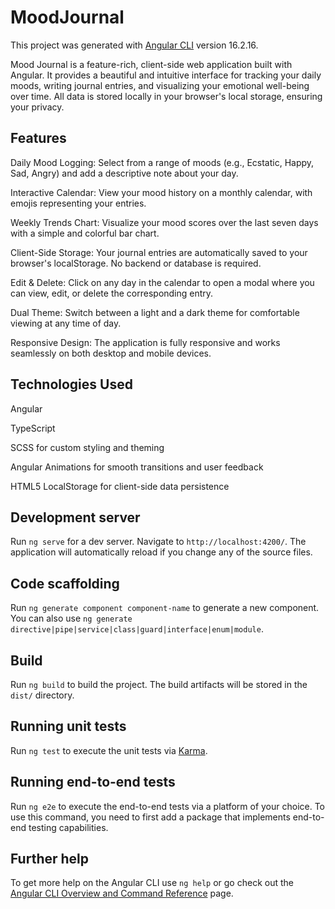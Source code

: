 # MoodJournal
This project was generated with [Angular CLI](https://github.com/angular/angular-cli) version 16.2.16.

Mood Journal is a feature-rich, client-side web application built with Angular. It provides a beautiful and intuitive interface for tracking your daily moods, writing journal entries, and visualizing your emotional well-being over time. All data is stored locally in your browser's local storage, ensuring your privacy.


## Features

Daily Mood Logging: Select from a range of moods (e.g., Ecstatic, Happy, Sad, Angry) and add a descriptive note about your day.

Interactive Calendar: View your mood history on a monthly calendar, with emojis representing your entries.

Weekly Trends Chart: Visualize your mood scores over the last seven days with a simple and colorful bar chart.

Client-Side Storage: Your journal entries are automatically saved to your browser's localStorage. No backend or database is required.

Edit & Delete: Click on any day in the calendar to open a modal where you can view, edit, or delete the corresponding entry.

Dual Theme: Switch between a light and a dark theme for comfortable viewing at any time of day.

Responsive Design: The application is fully responsive and works seamlessly on both desktop and mobile devices.


## Technologies Used

Angular

TypeScript

SCSS for custom styling and theming

Angular Animations for smooth transitions and user feedback

HTML5 LocalStorage for client-side data persistence


## Development server

Run `ng serve` for a dev server. Navigate to `http://localhost:4200/`. The application will automatically reload if you change any of the source files.

## Code scaffolding

Run `ng generate component component-name` to generate a new component. You can also use `ng generate directive|pipe|service|class|guard|interface|enum|module`.

## Build

Run `ng build` to build the project. The build artifacts will be stored in the `dist/` directory.

## Running unit tests

Run `ng test` to execute the unit tests via [Karma](https://karma-runner.github.io).

## Running end-to-end tests

Run `ng e2e` to execute the end-to-end tests via a platform of your choice. To use this command, you need to first add a package that implements end-to-end testing capabilities.

## Further help

To get more help on the Angular CLI use `ng help` or go check out the [Angular CLI Overview and Command Reference](https://angular.io/cli) page.
